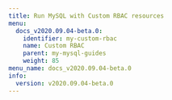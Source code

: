 ```yaml
---
title: Run MySQL with Custom RBAC resources
menu:
  docs_v2020.09.04-beta.0:
    identifier: my-custom-rbac
    name: Custom RBAC
    parent: my-mysql-guides
    weight: 85
menu_name: docs_v2020.09.04-beta.0
info:
  version: v2020.09.04-beta.0
---
```


